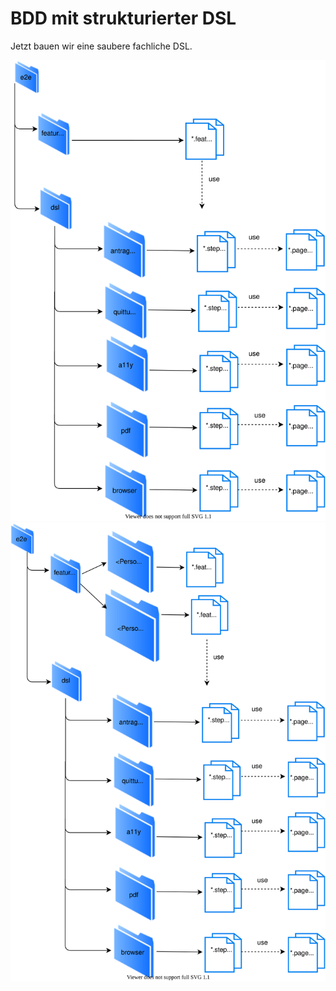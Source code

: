 # BDD mit strukturierter DSL

Jetzt bauen wir eine saubere fachliche DSL. 

!["Erste Grundstruktur DSL"](figures/e2eFirstFolderStructureDSL.svg)
!["Erste Grundstruktur DSL"](figures/e2eFirstFolderStructureFeaturePersonae.svg)